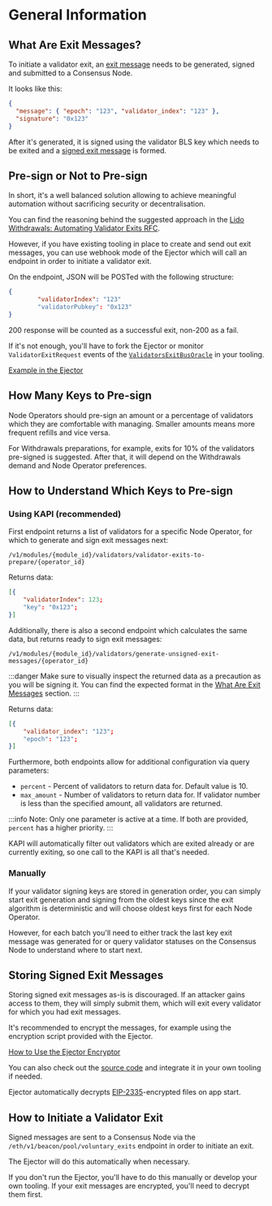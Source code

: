 # General Information

## What Are Exit Messages?

To initiate a validator exit, an [exit message](https://github.com/ethereum/consensus-specs/blob/v1.0.1/specs/phase0/beacon-chain.md#voluntaryexit) needs to be generated, signed and submitted to a Consensus Node.

It looks like this:

```json
{
  "message": { "epoch": "123", "validator_index": "123" },
  "signature": "0x123"
}
```

After it's generated, it is signed using the validator BLS key which needs to be exited and a [signed exit message](https://github.com/ethereum/consensus-specs/blob/v1.0.1/specs/phase0/beacon-chain.md#signedvoluntaryexit) is formed.

## Pre-sign or Not to Pre-sign

In short, it's a well balanced solution allowing to achieve meaningful automation without sacrificing security or decentralisation.

You can find the reasoning behind the suggested approach in the [Lido Withdrawals: Automating Validator Exits RFC](https://hackmd.io/@lido/BkxRxAr-o).

However, if you have existing tooling in place to create and send out exit messages, you can use webhook mode of the Ejector which will call an endpoint in order to initiate a validator exit.

On the endpoint, JSON will be POSTed with the following structure:

```json
{
		"validatorIndex": "123"
		"validatorPubkey": "0x123"
}
```

200 response will be counted as a successful exit, non-200 as a fail.

If it's not enough, you'll have to fork the Ejector or monitor `ValidatorExitRequest` events of the [`ValidatorsExitBusOracle`](https://github.com/lidofinance/lido-dao/blob/feature/shapella-upgrade/contracts/0.8.9/oracle/ValidatorsExitBusOracle.sol) in your tooling.

[Example in the Ejector](https://github.com/lidofinance/validator-ejector/blob/d72cac9767a57936f29c5b54e7de4f74344342de/src/services/execution-api/service.ts#L160-L203)

## How Many Keys to Pre-sign

Node Operators should pre-sign an amount or a percentage of validators which they are comfortable with managing. Smaller amounts means more frequent refills and vice versa.

For Withdrawals preparations, for example, exits for 10% of the validators pre-signed is suggested. After that, it will depend on the Withdrawals demand and Node Operator preferences.

## How to Understand Which Keys to Pre-sign

### Using KAPI (recommended)

First endpoint returns a list of validators for a specific Node Operator, for which to generate and sign exit messages next:

`/v1/modules/{module_id}/validators/validator-exits-to-prepare/{operator_id}`

Returns data:

```json
[{
	"validatorIndex": 123;
	"key": "0x123";
}]
```

Additionally, there is also a second endpoint which calculates the same data, but returns ready to sign exit messages:

`/v1/modules/{module_id}/validators/generate-unsigned-exit-messages/{operator_id}`

:::danger
Make sure to visually inspect the returned data as a precaution as you will be signing it.
You can find the expected format in the [What Are Exit Messages](#what-are-exit-messages) section.
:::

Returns data:

```json
[{
	"validator_index": "123";
	"epoch": "123";
}]
```

Furthermore, both endpoints allow for additional configuration via query parameters:

- `percent` - Percent of validators to return data for. Default value is 10.
- `max_amount` - Number of validators to return data for. If validator number is less than the specified amount, all validators are returned.

:::info
Note: Only one parameter is active at a time. If both are provided, `percent` has a higher priority.
:::

KAPI will automatically filter out validators which are exited already or are currently exiting, so one call to the KAPI is all that's needed.

### Manually

If your validator signing keys are stored in generation order, you can simply start exit generation and signing from the oldest keys since the exit algorithm is deterministic and will choose oldest keys first for each Node Operator.

However, for each batch you'll need to either track the last key exit message was generated for or query validator statuses on the Consensus Node to understand where to start next.

## Storing Signed Exit Messages

Storing signed exit messages as-is is discouraged. If an attacker gains access to them, they will simply submit them, which will exit every validator for which you had exit messages.

It's recommended to encrypt the messages, for example using the encryption script provided with the Ejector.

[How to Use the Ejector Encryptor](https://hackmd.io/@lido/BJvy7eWln#Encrypting-Messages)

You can also check out the [source code](https://github.com/lidofinance/validator-ejector/blob/develop/encryptor/encrypt.ts) and integrate it in your own tooling if needed.

Ejector automatically decrypts [EIP-2335](https://github.com/ethereum/EIPs/blob/master/EIPS/eip-2335.md)-encrypted files on app start.

## How to Initiate a Validator Exit

Signed messages are sent to a Consensus Node via the `/eth/v1/beacon/pool/voluntary_exits` endpoint in order to initiate an exit.

The Ejector will do this automatically when necessary.

If you don't run the Ejector, you'll have to do this manually or develop your own tooling.
If your exit messages are encrypted, you'll need to decrypt them first.
